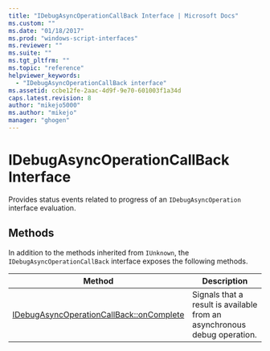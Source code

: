 ```yaml
---
title: "IDebugAsyncOperationCallBack Interface | Microsoft Docs"
ms.custom: ""
ms.date: "01/18/2017"
ms.prod: "windows-script-interfaces"
ms.reviewer: ""
ms.suite: ""
ms.tgt_pltfrm: ""
ms.topic: "reference"
helpviewer_keywords: 
  - "IDebugAsyncOperationCallBack interface"
ms.assetid: ccbe12fe-2aac-4d9f-9e70-601003f1a34d
caps.latest.revision: 8
author: "mikejo5000"
ms.author: "mikejo"
manager: "ghogen"
---
```

# IDebugAsyncOperationCallBack Interface
Provides status events related to progress of an `IDebugAsyncOperation` interface evaluation.  
  
## Methods  
 In addition to the methods inherited from `IUnknown`, the `IDebugAsyncOperationCallBack` interface exposes the following methods.  
  
|Method|Description|  
|------------|-----------------|  
|[IDebugAsyncOperationCallBack::onComplete](../../winscript/reference/idebugasyncoperationcallback-oncomplete.md)|Signals that a result is available from an asynchronous debug operation.|